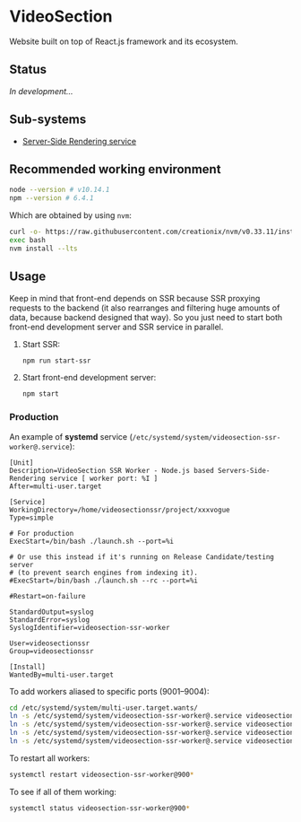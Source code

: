 # VideoSection

Website built on top of React.js framework and its ecosystem.

## Status

_In development…_

## Sub-systems

- [Server-Side Rendering service](ssr/)

## Recommended working environment

```bash
node --version # v10.14.1
npm --version # 6.4.1
```

Which are obtained by using `nvm`:

```bash
curl -o- https://raw.githubusercontent.com/creationix/nvm/v0.33.11/install.sh | bash
exec bash
nvm install --lts
```

## Usage

Keep in mind that front-end depends on SSR because SSR proxying requests to the backend
(it also rearranges and filtering huge amounts of data, because backend designed that way).
So you just need to start both front-end development server and SSR service in parallel.

1. Start SSR:

   ```bash
   npm run start-ssr
   ```

2. Start front-end development server:

   ```bash
   npm start
   ```

### Production

An example of __systemd__ service (`/etc/systemd/system/videosection-ssr-worker@.service`):

```systemd
[Unit]
Description=VideoSection SSR Worker - Node.js based Servers-Side-Rendering service [ worker port: %I ]
After=multi-user.target

[Service]
WorkingDirectory=/home/videosectionssr/project/xxxvogue
Type=simple

# For production
ExecStart=/bin/bash ./launch.sh --port=%i

# Or use this instead if it's running on Release Candidate/testing server
# (to prevent search engines from indexing it).
#ExecStart=/bin/bash ./launch.sh --rc --port=%i

#Restart=on-failure

StandardOutput=syslog
StandardError=syslog
SyslogIdentifier=videosection-ssr-worker

User=videosectionssr
Group=videosectionssr

[Install]
WantedBy=multi-user.target
```

To add workers aliased to specific ports (9001–9004):

```bash
cd /etc/systemd/system/multi-user.target.wants/
ln -s /etc/systemd/system/videosection-ssr-worker@.service videosection-ssr-worker@9001.service
ln -s /etc/systemd/system/videosection-ssr-worker@.service videosection-ssr-worker@9002.service
ln -s /etc/systemd/system/videosection-ssr-worker@.service videosection-ssr-worker@9003.service
ln -s /etc/systemd/system/videosection-ssr-worker@.service videosection-ssr-worker@9004.service
```

To restart all workers:

```bash
systemctl restart videosection-ssr-worker@900*
```

To see if all of them working:

```bash
systemctl status videosection-ssr-worker@900*
```
